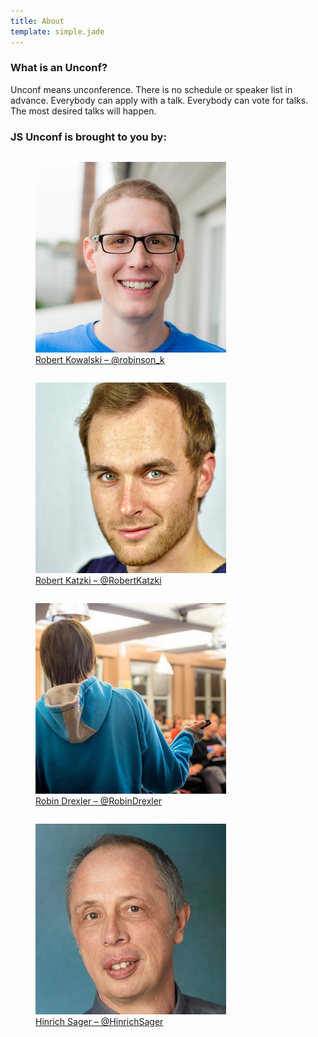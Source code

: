 ```yaml
---
title: About
template: simple.jade
---
```


<h3 class="subheader">What is an Unconf?</h3>

Unconf means unconference. There is no schedule or speaker list in advance. Everybody can apply with a talk. Everybody can vote for talks. The most desired talks will happen.

<h3 class="subheader">JS Unconf is brought to you by:</h3>

<div class="row">
  <div class="small-6 columns">
    <figure class="about__image">
      <a href="https://twitter.com/robinson_k" target="_blank">
        <img src="/images/robinson_k.jpg" width="305" height="305">
      </a>
      <figcaption>
        <a href="https://twitter.com/robinson_k" target="_blank">
          Robert Kowalski – @robinson_k
        </a>
      </figcaption>
    </figure>
  </div>
  <div class="small-6 columns">
    <figure class="about__image">
      <a href="https://twitter.com/RobertKatzki" target="_blank">
        <img src="/images/RobertKatzki.jpg" width="305" height="305">
      </a>
      <figcaption>
        <a href="https://twitter.com/RobertKatzki" target="_blank">
          Robert Katzki – @RobertKatzki
        </a>
      </figcaption>
    </figure>
  </div>
  <div class="small-6 columns">
    <figure class="about__image">
      <a href="https://twitter.com/RobinDrexler" target="_blank">
        <img src="/images/RobinDrexler.jpg" width="305" height="305">
      </a>
      <figcaption>
        <a href="https://twitter.com/RobinDrexler" target="_blank">
          Robin Drexler – @RobinDrexler
        </a>
      </figcaption>
    </figure>
  </div>
  <div class="small-6 columns">
    <figure class="about__image">
      <a href="https://twitter.com/HinrichSager" target="_blank">
        <img src="/images/hinrich.png" width="305" height="305">
      </a>
      <figcaption>
        <a href="https://twitter.com/HinrichSager" target="_blank">
          Hinrich Sager – @HinrichSager
        </a>
      </figcaption>
    </figure>
  </div>
</div>
